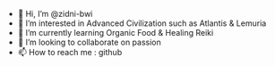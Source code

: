 - 👋 Hi, I’m @zidni-bwi
- 👀 I’m interested in Advanced Civilization such as Atlantis & Lemuria
- 🌱 I’m currently learning Organic Food & Healing Reiki
- 💞️ I’m looking to collaborate on passion
- 📫 How to reach me : github

<!---
zidni-bwi/zidni-bwi is a ✨ special ✨ repository because its `README.md` (this file) appears on your GitHub profile.
You can click the Preview link to take a look at your changes.
--->
